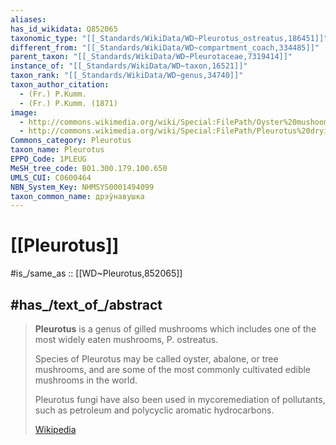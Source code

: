 ```yaml
---
aliases:
has_id_wikidata: Q852065
taxonomic_type: "[[_Standards/WikiData/WD~Pleurotus_ostreatus,186451]]"
different_from: "[[_Standards/WikiData/WD~compartment_coach,334485]]"
parent_taxon: "[[_Standards/WikiData/WD~Pleurotaceae,7319414]]"
instance_of: "[[_Standards/WikiData/WD~taxon,16521]]"
taxon_rank: "[[_Standards/WikiData/WD~genus,34740]]"
taxon_author_citation:
  - (Fr.) P.Kumm.
  - (Fr.) P.Kumm. (1871)
image:
  - http://commons.wikimedia.org/wiki/Special:FilePath/Oyster%20mushoom%20fells.jpg
  - http://commons.wikimedia.org/wiki/Special:FilePath/Pleurotus%20dryinus%20JPG1.jpg
Commons_category: Pleurotus
taxon_name: Pleurotus
EPPO_Code: 1PLEUG
MeSH_tree_code: B01.300.179.100.650
UMLS_CUI: C0600464
NBN_System_Key: NHMSYS0001494099
taxon_common_name: дрэўнавушка
---
```


# [[Pleurotus]] 

#is_/same_as :: [[WD~Pleurotus,852065]] 

## #has_/text_of_/abstract 

> **Pleurotus** is a genus of gilled mushrooms 
> which includes one of the most widely eaten mushrooms, P. ostreatus.  
> 
> Species of Pleurotus may be called oyster, abalone, or tree mushrooms, 
> and are some of the most commonly cultivated edible mushrooms in the world.  
> 
> Pleurotus fungi have also been used in mycoremediation of pollutants, 
> such as petroleum and polycyclic aromatic hydrocarbons.
>
> [Wikipedia](https://en.wikipedia.org/wiki/Pleurotus) 

